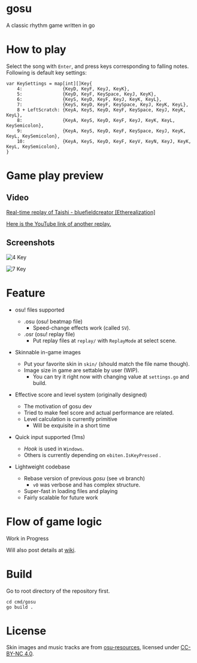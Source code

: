 # gosu

A classic rhythm game written in go

# How to play
Select the song with `Enter`, and press keys corresponding to falling notes.
Following is default key settings:
```
var KeySettings = map[int][]Key{
	4:               {KeyD, KeyF, KeyJ, KeyK},
	5:               {KeyD, KeyF, KeySpace, KeyJ, KeyK},
	6:               {KeyS, KeyD, KeyF, KeyJ, KeyK, KeyL},
	7:               {KeyS, KeyD, KeyF, KeySpace, KeyJ, KeyK, KeyL},
	8 + LeftScratch: {KeyA, KeyS, KeyD, KeyF, KeySpace, KeyJ, KeyK, KeyL},
	8:               {KeyA, KeyS, KeyD, KeyF, KeyJ, KeyK, KeyL, KeySemicolon},
	9:               {KeyA, KeyS, KeyD, KeyF, KeySpace, KeyJ, KeyK, KeyL, KeySemicolon},
	10:              {KeyA, KeyS, KeyD, KeyF, KeyV, KeyN, KeyJ, KeyK, KeyL, KeySemicolon},
}
```

# Game play preview
## Video
[Real-time replay of Taishi - bluefieldcreator [Etherealization]](https://www.youtube.com/watch?v=9kMUT8vQI24&list=PLQhd8A8gGbIBm_oJdW5K9Pwv9jZpmJzLW&index=2&ab_channel=MuangMuangE)

[Here is the YouTube link of another replay.](https://youtu.be/YMRgGQZHpQo)

## Screenshots
![4 Key](https://i.imgur.com/6veaLI6.png)

![7 Key](https://i.imgur.com/MJTFmE3.png)
# Feature
* osu! files supported
  * .osu (osu! beatmap file)
    * Speed-change effects work (called `SV`).
  * .osr (osu! replay file)
    * Put replay files at `replay/` with `ReplayMode` at select scene.

* Skinnable in-game images
  * Put your favorite skin in `skin/` (should match the file name though).
  * Image size in game are settable by user (WIP).
    * You can try it right now with changing value at `settings.go` and build. 

* Effective score and level system (originally designed)
  * The motivation of gosu dev
  * Tried to make feel score and actual performance are related.
  * Level calculation is currently primitive 
    * Will be exquisite in a short time 

* Quick input supported (1ms)
  * *Hook* is used in `Windows`.
  * Others is currently depending on `ebiten.IsKeyPressed` .

* Lightweight codebase
  * Rebase version of previous *gosu* (see `v0` branch)
    * `v0` was verbose and has complex structure. 
  * Super-fast in loading files and playing
  * Fairly scalable for future work

# Flow of game logic
Work in Progress

Will also post details at [wiki](https://github.com/hndada/gosu/wiki).

# Build
Go to root directory of the repository first. 
```
cd cmd/gosu
go build .
```

# License
Skin images and music tracks are from [osu-resources](https://github.com/ppy/osu-resources), licensed under [CC-BY-NC 4.0](https://creativecommons.org/licenses/by-nc/4.0/legalcode).
